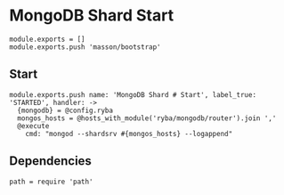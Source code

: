 
# MongoDB Shard Start

    module.exports = []
    module.exports.push 'masson/bootstrap'

## Start

    module.exports.push name: 'MongoDB Shard # Start', label_true: 'STARTED', handler: ->
      {mongodb} = @config.ryba
      mongos_hosts = @hosts_with_module('ryba/mongodb/router').join ','
      @execute
        cmd: "mongod --shardsrv #{mongos_hosts} --logappend"

## Dependencies

    path = require 'path'
